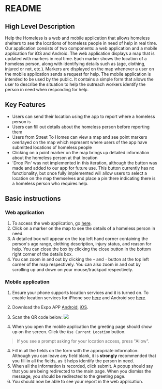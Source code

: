 # README

## High Level Description
Help the Homeless is a web and mobile application that allows homeless shelters to see the locations of homeless people in need of help in real time. Our application consists of two components: a web application and a mobile application for iOS and Android. The web application displays a map that is updated with markers in real time. Each marker shows the location of a homeless person, along with identifying details such as (age, clothing, injured or not, etc.). Markers are displayed on the map whenever a user on the mobile application sends a request for help. The mobile application is intended to be used by the public. It contains a simple form that allows the user to describe the situation to help the outreach workers identify the person in need when responding for help.

## Key Features
* Users can send their location using the app to report where a homeless person is
* Users can fill out details about the homeless person before reporting them
* Users from Street To Homes can view a map and see point markers overlayed on the map which represent where users of the app have submitted locations of homeless people
* Clicking on a point marker on the map brings up detailed information about the homeless person at that location
* 'Drop Pin' was not implemented in this iteration, although the button was made and added to our app for future use. This button currently has no functionality, but once fully implemented will allow users to select a location on the map themselves and place a pin there indicating there is a homeless person who requires help.

## Basic instructions
### Web application
1. To access the web application, go [here](https://helpthehome-qa.herokuapp.com/map).
2. Click on a marker on the map to see the details of a homeless person in need.
3. A detailed box will appear on the top left hand corner containing the person's age range, clothing description, injury status, and reason for help. You can close the box by clicking the close button in the bottom right corner of the details box.
4. You can zoom in and out by clicking the `+` and `-` button at the top left corner of the map respectively. You can also zoom in and out by scrolling up and down on your mouse/trackpad respectively.

### Mobile application
1. Ensure your phone supports location services and it is turned on. To enable location services for iPhone see [here](https://support.apple.com/en-ca/HT207092) and Android see [here](https://support.google.com/accounts/answer/3467281?hl=en).
3. Download the Expo APP [Android](https://play.google.com/store/apps/details?id=host.exp.exponent&hl=en), [iOS](https://itunes.apple.com/us/app/expo-client/id982107779).
4. Scan the QR code below:
![](https://i.imgur.com/yuHVrVH.png)

2. When you open the mobile application the greeting page should show up on the screen. Click the `Use Current Location` button.
> If you see a prompt asking for your location access, press "Allow".
4. Fill in all the fields on the form with the appropriate information. Although you can leave any field blank, it is **strongly** recommended that you fill in all the fields, as it helps identify the person in need.
5. When all the information is recorded, click submit. A popup should say that you are being redirected to the main page. When you dismiss the message, you should be redirected to the greeting page.
6. You should now be able to see your report in the web application.
